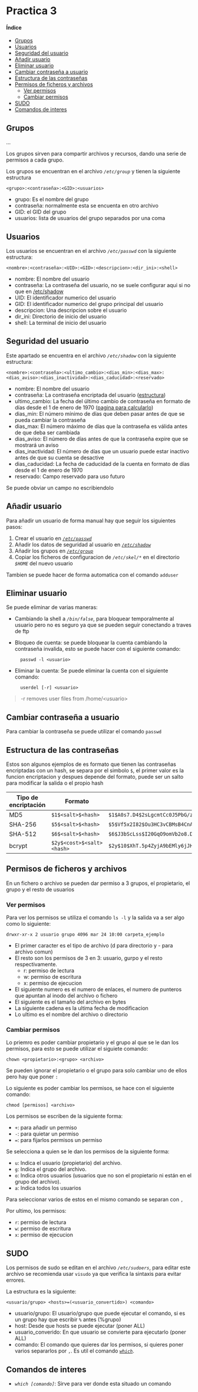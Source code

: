 # Practica 3

#### Índice

- [Grupos](#grupos)
- [Usuarios](#usuarios)
- [Seguridad del usuario](#user_security)
- [Añadir usuario](#add_user)
- [Eliminar usuario](#del_user)
- [Cambiar contraseña a usuario](#change_password)
- [Estructura de las contraseñas](#struct_password)
- [Permisos de ficheros y archivos](#perm_fich_arch)
    - [Ver permisos](#see_perm)
    - [Cambiar permisos](#change_perm)
- [SUDO](#sudo)
- [Comandos de interes](#comd_interes)

## Grupos <a id="grupos">
...

Los grupos sirven para compartir archivos y recursos, dando una serie de permisos a cada grupo.

Los grupos se encuentran en el archivo *``/etc/group``* y tienen la siguiente estructura

~~~
<grupo>:<contraseña>:<GID>:<usuarios>
~~~

- grupo: Es el nombre del grupo
- contraseña: normalmente esta se encuenta en otro archivo
- GID: el GID del grupo
- usuarios: lista de usuarios del grupo separados por una coma

## Usuarios <a id="usuarios">

Los usuarios se encuentran en el archivo *``/etc/passwd``* con la siguiente estructura:

~~~
<nombre>:<contraseña>:<UID>:<GID>:<descripcion>:<dir_ini>:<shell>
~~~

- nombre: El nombre del usuario
- contraseña: La contraseña del usuario, no se suele configurar aqui si no que en [/etc/shadow](#arch_shadow)
- UID: El identificador numerico del usuario
- GID: El identificador numerico del grupo principal del usuario
- descripcion: Una descripcion sobre el usuario
- dir_ini: Directorio de inicio del usuario
- shell: La terminal de inicio del usuario

## Seguridad del usuario <a id="user_security">

Este apartado se encuentra en el archivo *``/etc/shadow``* con la siguiente estructura:

~~~
<nombre>:<contraseña>:<ultimo_cambio>:<dias_min>:<dias_max>:<dias_aviso>:<dias_inactividad>:<dias_caducidad>:<reservado>
~~~

- nombre: El nombre del usuario
- contraseña: La contraseña encriptada del usuario ([estructura](#struct_password))
- ultimo_cambio: La fecha del último cambio de contraseña en formato de días desde el 1 de enero de 1970 (<a href="https://espanol.epochconverter.com/" target="_blank">pagina para calcularlo</a>)
- dias_min: El número mínimo de días que deben pasar antes de que se pueda cambiar la contraseña
- dias_max: El número máximo de días que la contraseña es válida antes de que deba ser cambiada
- dias_aviso: El número de días antes de que la contraseña expire que se mostrará un aviso
- dias_inactividad: El número de días que un usuario puede estar inactivo antes de que su cuenta se desactive
- dias_caducidad: La fecha de caducidad de la cuenta en formato de días desde el 1 de enero de 1970
- reservado: Campo reservado para uso futuro

Se puede obviar un campo no escribiendolo


## Añadir usuario <a id="add_user">

Para añadir un usuario de forma manual hay que seguir los siguientes pasos:

1. Crear el usuario en [*``/etc/passwd``*](#usuarios)
2. Añadir los datos de seguridad al usuario en [*``/etc/shadow``*](#user_security)
3. Añadir los grupos en [*``/etc/group``*](#grupos)
4. Copiar los ficheros de configuracion de *``/etc/skel/*``* en el directorio *``$HOME``* del nuevo usuario

Tambien se puede hacer de forma automatica con el comando ``adduser``

## Eliminar usuario <a id="del_user">

Se puede eliminar de varias maneras:

- Cambiando la shell a *``/bin/false``*, para bloquear temporalmente al usuario pero no es seguro ya que se pueden seguir conectando a traves de ftp
- Bloqueo de cuenta: se puede bloquear la cuenta cambiando la contraseña invalida, esto se puede hacer con el siguiente comando:

        passwd -l <usuario>

- Eliminar la cuenta: Se puede eliminar la cuenta con el siguiente comando:

        userdel [-r] <usuario> 

>    -r removes user files from /home/\<usuario>

## Cambiar contraseña a usuario <a id="change_password">

Para cambiar la contraseña se puede utilizar el comando ``passwd``

## Estructura de las contraseñas <a id="struct_password">

Estos son algunos ejemplos de es formato que tienen las contraseñas encriptadas con un hash, se separa por el simbolo ``$``, el primer valor es la funcion encriptacion y despues depende del formato, puede ser un salto para modificar la salida o el propio hash


| Tipo de encriptación | Formato                        | Ejemplo                                                                                   |
|----------------------|--------------------------------|-------------------------------------------------------------------------------------------|
| MD5                  | `$1$<salt>$<hash>`            | `$1$A0s7.D4$2sLgcmtCc0J5PbG/zCZbS.`                                                      |
| SHA-256              | `$5$<salt>$<hash>`            | `$5$Vf5x2I82$Ou3HC3vCBMsB4CnAvQk1hqXfZpW1SR5wGpzXkGGCrS0`                                |
| SHA-512              | `$6$<salt>$<hash>`            | `$6$J3bScLss$I20GqO9omVb2o8.D/SfZCuBYnUmRCbnu.l4Gfk1.p1tAMKqB9d6z0F.H8Ivgh1T6N8TlGbGf5JtQXhZqzF7pT0` |
| bcrypt               | `$2y$<cost>$<salt><hash>`     | `$2y$10$XhT.5p4ZyjA9bEMly6jJH.jVRkLb2U0w43F.FT9A4JBYqsLr5n.yG`                           |

## Permisos de ficheros y archivos <a id="perm_fich_arch">

En un fichero o archivo se pueden dar permiso a 3 grupos, el propietario, el grupo y el resto de usuarios

### Ver permisos <a id="see_perm">

Para ver los permisos se utiliza el comando ``ls -l`` y la salida va a ser algo como lo siguiente:

~~~
drwxr-xr-x 2 usuario grupo 4096 mar 24 10:00 carpeta_ejemplo
~~~

- El primer caracter es el tipo de archivo (d para directorio y - para archivo comun)
- El resto son los permisos de 3 en 3: usuario, gurpo y el resto respectivamente.
    - r: permiso de lectura
    - w: permiso de escritura
    - x: permiso de ejecucion
- El siguiente numero es el numero de enlaces, el numero de punteros que apuntan al inodo del archivo o fichero
- El siguiente es el tamaño del archivo en bytes
- La siguiente cadena es la ultima fecha de modificacion
- Lo ultimo es el nombre del archivo o directorio

### Cambiar permisos <a id="change_perm">

Lo priemro es poder cambiar propietario y el grupo al que se le dan los permisos, para esto se puede utilizar el siguiete comando:

~~~
chown <propietario>:<grupo> <archivo>
~~~

Se pueden ignorar el propietario o el grupo para solo cambiar uno de ellos pero hay que poner ``:``

Lo siguiente es poder cambiar los permisos, se hace con el siguiente comando:

~~~
chmod [permisos] <archivo>
~~~

Los permisos se escriben de la siguiente forma:

- ``+``: para añadir un permiso
- ``-``: para quietar un permiso
- ``=``: para fijarlos permisos un permiso

Se selecciona a quien se le dan los permisos de la siguiente forma:

- ``u``: Indica el usuario (propietario) del archivo.
- ``g``: Indica el grupo del archivo.
- ``o``: Indica otros usuarios (usuarios que no son el propietario ni están en el grupo del archivo).
- ``a``: Indica todos los usuarios

Para seleccionar varios de estos en el mismo comando se separan con ``,``

Por ultimo, los permisos:

- ``r``: permiso de lectura
- ``w``: permiso de escritura
- ``x``: permiso de ejecucion

## SUDO <a id="sudo">

Los permisos de sudo se editan en el archivo *``/etc/sudoers``*, para editar este archivo se recomienda usar ``visudo`` ya que verifica la sintaxis para evitar errores.

La estructura es la siguiente:

~~~
<usuario/grupo> <hosts>=(<usuario_convertido>) <comando>
~~~

- usuario/grupo: El usuario/grupo que puede ejecutar el comando, si es un grupo hay que escribir ``%`` antes (%grupo)
- host: Desde que hosts se puede ejecutar (poner ALL)
- usuario_converido: En que usuario se convierte para ejecutarlo (poner ALL)
- comando: El comando que quieres dar los permisos, si quieres poner varios separarlos por ``,``. Es util el comando [*``which``*](#comd_interes).

## Comandos de interes <a id="comd_interes">

- *``which [comando]``*: Sirve para ver donde esta situado un comando


